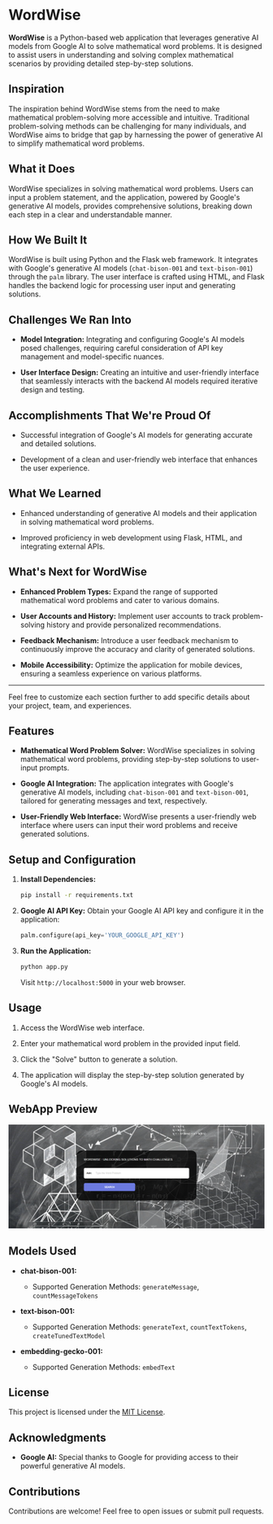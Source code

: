 
# WordWise

**WordWise** is a Python-based web application that leverages generative AI models from Google AI to solve mathematical word problems. It is designed to assist users in understanding and solving complex mathematical scenarios by providing detailed step-by-step solutions.

## Inspiration

The inspiration behind WordWise stems from the need to make mathematical problem-solving more accessible and intuitive. Traditional problem-solving methods can be challenging for many individuals, and WordWise aims to bridge that gap by harnessing the power of generative AI to simplify mathematical word problems.

## What it Does

WordWise specializes in solving mathematical word problems. Users can input a problem statement, and the application, powered by Google's generative AI models, provides comprehensive solutions, breaking down each step in a clear and understandable manner.

## How We Built It

WordWise is built using Python and the Flask web framework. It integrates with Google's generative AI models (`chat-bison-001` and `text-bison-001`) through the `palm` library. The user interface is crafted using HTML, and Flask handles the backend logic for processing user input and generating solutions.

## Challenges We Ran Into

- **Model Integration:** Integrating and configuring Google's AI models posed challenges, requiring careful consideration of API key management and model-specific nuances.

- **User Interface Design:** Creating an intuitive and user-friendly interface that seamlessly interacts with the backend AI models required iterative design and testing.

## Accomplishments That We're Proud Of

- Successful integration of Google's AI models for generating accurate and detailed solutions.

- Development of a clean and user-friendly web interface that enhances the user experience.

## What We Learned

- Enhanced understanding of generative AI models and their application in solving mathematical word problems.

- Improved proficiency in web development using Flask, HTML, and integrating external APIs.

## What's Next for WordWise

- **Enhanced Problem Types:** Expand the range of supported mathematical word problems and cater to various domains.

- **User Accounts and History:** Implement user accounts to track problem-solving history and provide personalized recommendations.

- **Feedback Mechanism:** Introduce a user feedback mechanism to continuously improve the accuracy and clarity of generated solutions.

- **Mobile Accessibility:** Optimize the application for mobile devices, ensuring a seamless experience on various platforms.

---

Feel free to customize each section further to add specific details about your project, team, and experiences.


## Features

- **Mathematical Word Problem Solver:** WordWise specializes in solving mathematical word problems, providing step-by-step solutions to user-input prompts.

- **Google AI Integration:** The application integrates with Google's generative AI models, including `chat-bison-001` and `text-bison-001`, tailored for generating messages and text, respectively.

- **User-Friendly Web Interface:** WordWise presents a user-friendly web interface where users can input their word problems and receive generated solutions.

## Setup and Configuration

1. **Install Dependencies:**
   ```bash
   pip install -r requirements.txt
   ```

2. **Google AI API Key:**
   Obtain your Google AI API key and configure it in the application:
   ```python
   palm.configure(api_key='YOUR_GOOGLE_API_KEY')
   ```

3. **Run the Application:**
   ```bash
   python app.py
   ```

   Visit `http://localhost:5000` in your web browser.

## Usage

1. Access the WordWise web interface.

2. Enter your mathematical word problem in the provided input field.

3. Click the "Solve" button to generate a solution.

4. The application will display the step-by-step solution generated by Google's AI models.

## WebApp Preview

<img src="webapp_template.png">

## Models Used

- **chat-bison-001:**
  - Supported Generation Methods: `generateMessage`, `countMessageTokens`

- **text-bison-001:**
  - Supported Generation Methods: `generateText`, `countTextTokens`, `createTunedTextModel`

- **embedding-gecko-001:**
  - Supported Generation Methods: `embedText`

## License

This project is licensed under the [MIT License](LICENSE).

## Acknowledgments

- **Google AI:** Special thanks to Google for providing access to their powerful generative AI models.

## Contributions

Contributions are welcome! Feel free to open issues or submit pull requests.

